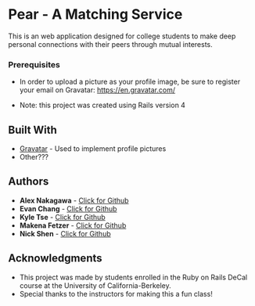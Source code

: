 # Pear - A Matching Service

This is an web application designed for college students to make deep personal connections with their peers through mutual interests.

### Prerequisites

* In order to upload a picture as your profile image, be sure to register your email on Gravatar: https://en.gravatar.com/

* Note: this project was created using Rails version 4


## Built With

* [Gravatar](https://en.gravatar.com/) - Used to implement profile pictures
* Other???

## Authors

* **Alex Nakagawa** - [Click for Github](https://github.com/alexnakagawa3)
* **Evan Chang** - [Click for Github](https://github.com/pkmnfreak)
* **Kyle Tse** - [Click for Github](https://github.com/tsekylekobie)
* **Makena Fetzer** - [Click for Github](https://github.com/makenafetzer)
* **Nick Shen** - [Click for Github](https://github.com/nickshen)

## Acknowledgments

* This project was made by students enrolled in the Ruby on Rails DeCal course at the University of California-Berkeley.
* Special thanks to the instructors for making this a fun class!